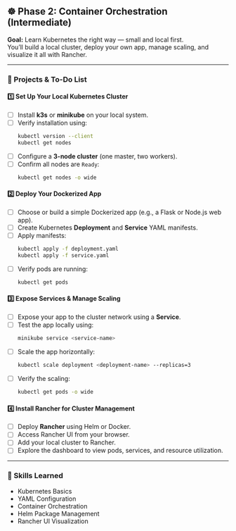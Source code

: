 ## ☸️ Phase 2: Container Orchestration (Intermediate)

**Goal:** Learn Kubernetes the right way — small and local first.  
You’ll build a local cluster, deploy your own app, manage scaling, and visualize it all with Rancher.

---

### 🧩 Projects & To-Do List

#### 1️⃣ Set Up Your Local Kubernetes Cluster
- [ ] Install **k3s** or **minikube** on your local system.  
- [ ] Verify installation using:  
  ```bash
  kubectl version --client
  kubectl get nodes
  ```
- [ ] Configure a **3-node cluster** (one master, two workers).  
- [ ] Confirm all nodes are `Ready`:
  ```bash
  kubectl get nodes -o wide
  ```

#### 2️⃣ Deploy Your Dockerized App
- [ ] Choose or build a simple Dockerized app (e.g., a Flask or Node.js web app).  
- [ ] Create Kubernetes **Deployment** and **Service** YAML manifests.  
- [ ] Apply manifests:
  ```bash
  kubectl apply -f deployment.yaml
  kubectl apply -f service.yaml
  ```
- [ ] Verify pods are running:
  ```bash
  kubectl get pods
  ```

#### 3️⃣ Expose Services & Manage Scaling
- [ ] Expose your app to the cluster network using a **Service**.  
- [ ] Test the app locally using:
  ```bash
  minikube service <service-name>
  ```
- [ ] Scale the app horizontally:
  ```bash
  kubectl scale deployment <deployment-name> --replicas=3
  ```
- [ ] Verify the scaling:
  ```bash
  kubectl get pods -o wide
  ```

#### 4️⃣ Install Rancher for Cluster Management
- [ ] Deploy **Rancher** using Helm or Docker.  
- [ ] Access Rancher UI from your browser.  
- [ ] Add your local cluster to Rancher.  
- [ ] Explore the dashboard to view pods, services, and resource utilization.

---

### 🧠 Skills Learned
- Kubernetes Basics  
- YAML Configuration  
- Container Orchestration  
- Helm Package Management  
- Rancher UI Visualization
```
